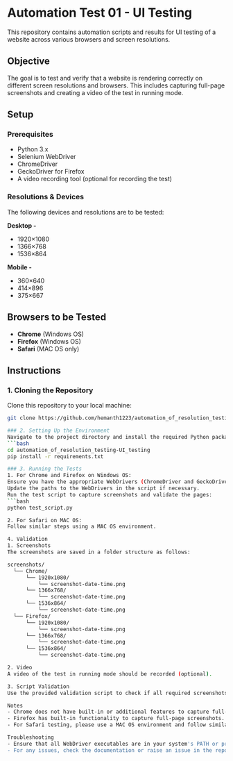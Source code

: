 # Automation Test 01 - UI Testing

This repository contains automation scripts and results for UI testing of a website across various browsers and screen resolutions. 

## Objective

The goal is to test and verify that a website is rendering correctly on different screen resolutions and browsers. This includes capturing full-page screenshots and creating a video of the test in running mode.

## Setup

### Prerequisites

- Python 3.x
- Selenium WebDriver
- ChromeDriver
- GeckoDriver for Firefox
- A video recording tool (optional for recording the test)

### Resolutions & Devices

The following devices and resolutions are to be tested:

**Desktop -** 

- 1920×1080
- 1366×768
- 1536×864

**Mobile -** 

- 360×640
- 414×896
- 375×667

## Browsers to be Tested

- **Chrome** (Windows OS)
- **Firefox** (Windows OS)
- **Safari** (MAC OS only)

## Instructions

### 1. Cloning the Repository

Clone this repository to your local machine:
```bash
git clone https://github.com/hemanth1223/automation_of_resolution_testing-UI_testing.git

### 2. Setting Up the Environment
Navigate to the project directory and install the required Python packages:
```bash
cd automation_of_resolution_testing-UI_testing
pip install -r requirements.txt

### 3. Running the Tests
1. For Chrome and Firefox on Windows OS:
Ensure you have the appropriate WebDrivers (ChromeDriver and GeckoDriver) installed.
Update the paths to the WebDrivers in the script if necessary.
Run the test script to capture screenshots and validate the pages:
```bash
python test_script.py

2. For Safari on MAC OS:
Follow similar steps using a MAC OS environment.

4. Validation
1. Screenshots
The screenshots are saved in a folder structure as follows:

screenshots/
  └── Chrome/
      └── 1920x1080/
          └── screenshot-date-time.png
      └── 1366x768/
          └── screenshot-date-time.png
      └── 1536x864/
          └── screenshot-date-time.png
  └── Firefox/
      └── 1920x1080/
          └── screenshot-date-time.png
      └── 1366x768/
          └── screenshot-date-time.png
      └── 1536x864/
          └── screenshot-date-time.png

2. Video
A video of the test in running mode should be recorded (optional).

3. Script Validation
Use the provided validation script to check if all required screenshots are captured.

Notes
- Chrome does not have built-in or additional features to capture full-page screenshots. It can only capture the visible screen area.
- Firefox has built-in functionality to capture full-page screenshots.
- For Safari testing, please use a MAC OS environment and follow similar steps to those used for Chrome and Firefox.

Troubleshooting
- Ensure that all WebDriver executables are in your system's PATH or provide absolute paths in the script.
- For any issues, check the documentation or raise an issue in the repository.
